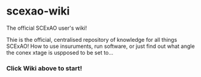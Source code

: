 # scexao-wiki
The official SCExAO user's wiki!

Thie is the official, centralised repository of knowledge for all things SCExAO! How to use insuruments, run software, or just find out what angle the conex xtage is uspposed to be set to...

### Click Wiki above to start!
